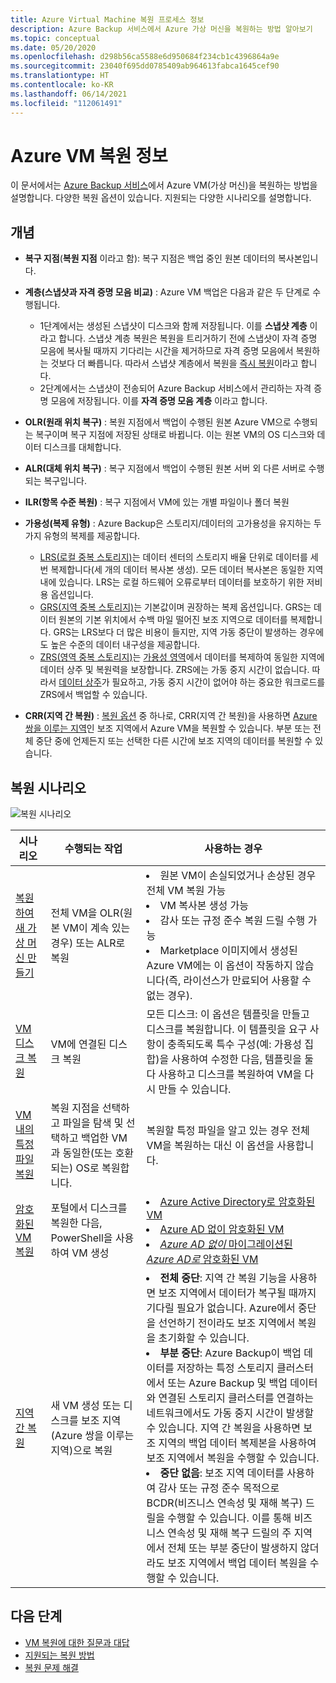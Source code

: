 ```yaml
---
title: Azure Virtual Machine 복원 프로세스 정보
description: Azure Backup 서비스에서 Azure 가상 머신을 복원하는 방법 알아보기
ms.topic: conceptual
ms.date: 05/20/2020
ms.openlocfilehash: d298b56ca5588e6d950684f234cb1c4396864a9e
ms.sourcegitcommit: 23040f695dd0785409ab964613fabca1645cef90
ms.translationtype: HT
ms.contentlocale: ko-KR
ms.lasthandoff: 06/14/2021
ms.locfileid: "112061491"
---
```

# <a name="about-azure-vm-restore"></a>Azure VM 복원 정보

이 문서에서는 [Azure Backup 서비스](./backup-overview.md)에서 Azure VM(가상 머신)을 복원하는 방법을 설명합니다. 다양한 복원 옵션이 있습니다. 지원되는 다양한 시나리오를 설명합니다.

## <a name="concepts"></a>개념

- **복구 지점**(**복원 지점** 이라고 함): 복구 지점은 백업 중인 원본 데이터의 복사본입니다.

- **계층(스냅샷과 자격 증명 모음 비교)** : Azure VM 백업은 다음과 같은 두 단계로 수행됩니다.

  - 1단계에서는 생성된 스냅샷이 디스크와 함께 저장됩니다. 이를 **스냅샷 계층** 이라고 합니다. 스냅샷 계층 복원은 복원을 트리거하기 전에 스냅샷이 자격 증명 모음에 복사될 때까지 기다리는 시간을 제거하므로 자격 증명 모음에서 복원하는 것보다 더 빠릅니다. 따라서 스냅샷 계층에서 복원을 [즉시 복원](./backup-instant-restore-capability.md)이라고 합니다.
  - 2단계에서는 스냅샷이 전송되어 Azure Backup 서비스에서 관리하는 자격 증명 모음에 저장됩니다. 이를 **자격 증명 모음 계층** 이라고 합니다.

- **OLR(원래 위치 복구)** : 복원 지점에서 백업이 수행된 원본 Azure VM으로 수행되는 복구이며 복구 지점에 저장된 상태로 바뀝니다. 이는 원본 VM의 OS 디스크와 데이터 디스크를 대체합니다.

- **ALR(대체 위치 복구)** : 복구 지점에서 백업이 수행된 원본 서버 외 다른 서버로 수행되는 복구입니다.

- **ILR(항목 수준 복원)** : 복구 지점에서 VM에 있는 개별 파일이나 폴더 복원

- **가용성(복제 유형)** : Azure Backup은 스토리지/데이터의 고가용성을 유지하는 두 가지 유형의 복제를 제공합니다.
  - [LRS(로컬 중복 스토리지)](../storage/common/storage-redundancy.md#locally-redundant-storage)는 데이터 센터의 스토리지 배율 단위로 데이터를 세 번 복제합니다(세 개의 데이터 복사본 생성). 모든 데이터 복사본은 동일한 지역 내에 있습니다. LRS는 로컬 하드웨어 오류로부터 데이터를 보호하기 위한 저비용 옵션입니다.
  - [GRS(지역 중복 스토리지)](../storage/common/storage-redundancy.md#geo-redundant-storage)는 기본값이며 권장하는 복제 옵션입니다. GRS는 데이터 원본의 기본 위치에서 수백 마일 떨어진 보조 지역으로 데이터를 복제합니다. GRS는 LRS보다 더 많은 비용이 들지만, 지역 가동 중단이 발생하는 경우에도 높은 수준의 데이터 내구성을 제공합니다.
  - [ZRS(영역 중복 스토리지)](../storage/common/storage-redundancy.md#zone-redundant-storage)는 [가용성 영역](../availability-zones/az-overview.md#availability-zones)에서 데이터를 복제하여 동일한 지역에 데이터 상주 및 복원력을 보장합니다. ZRS에는 가동 중지 시간이 없습니다. 따라서 [데이터 상주](https://azure.microsoft.com/resources/achieving-compliant-data-residency-and-security-with-azure/)가 필요하고, 가동 중지 시간이 없어야 하는 중요한 워크로드를 ZRS에서 백업할 수 있습니다.

- **CRR(지역 간 복원)** : [복원 옵션](./backup-azure-arm-restore-vms.md#restore-options) 중 하나로, CRR(지역 간 복원)을 사용하면 [Azure 쌍을 이루는 지역](../best-practices-availability-paired-regions.md#what-are-paired-regions)인 보조 지역에서 Azure VM을 복원할 수 있습니다. 부분 또는 전체 중단 중에 언제든지 또는 선택한 다른 시간에 보조 지역의 데이터를 복원할 수 있습니다. 

## <a name="restore-scenarios"></a>복원 시나리오

![복원 시나리오 ](./media/about-azure-vm-restore/recovery-scenarios.png)

| **시나리오**                                                 | **수행되는 작업**                                             | **사용하는 경우**                                              |
| ------------------------------------------------------------ | ------------------------------------------------------------ | ------------------------------------------------------------ |
| [복원하여 새 가상 머신 만들기](./backup-azure-arm-restore-vms.md) | 전체 VM을 OLR(원본 VM이 계속 있는 경우) 또는 ALR로 복원 | <li> 원본 VM이 손실되었거나 손상된 경우 전체 VM 복원 가능  <li> VM 복사본 생성 가능  <li> 감사 또는 규정 준수 복원 드릴 수행 가능  <li> Marketplace 이미지에서 생성된 Azure VM에는 이 옵션이 작동하지 않습니다(즉, 라이선스가 만료되어 사용할 수 없는 경우). |
| [VM 디스크 복원](./backup-azure-arm-restore-vms.md#restore-disks) | VM에 연결된 디스크 복원                             |  모든 디스크: 이 옵션은 템플릿을 만들고 디스크를 복원합니다. 이 템플릿을 요구 사항이 충족되도록 특수 구성(예: 가용성 집합)을 사용하여 수정한 다음, 템플릿을 둘 다 사용하고 디스크를 복원하여 VM을 다시 만들 수 있습니다. |
| [VM 내의 특정 파일 복원](./backup-azure-restore-files-from-vm.md) | 복원 지점을 선택하고 파일을 탐색 및 선택하고 백업한 VM과 동일한(또는 호환되는) OS로 복원합니다. |  복원할 특정 파일을 알고 있는 경우 전체 VM을 복원하는 대신 이 옵션을 사용합니다. |
| [암호화된 VM 복원](./backup-azure-vms-encryption.md) | 포털에서 디스크를 복원한 다음, PowerShell을 사용하여 VM 생성 | <li> [Azure Active Directory로 암호화된 VM](../virtual-machines/windows/disk-encryption-windows-aad.md)  <li> [Azure AD 없이 암호화된 VM](../virtual-machines/windows/disk-encryption-windows.md) <li> [*Azure AD 없이* 마이그레이션된 *Azure AD로* 암호화된 VM](/azure/virtual-machines/windows/disk-encryption-faq#can-i-migrate-vms-that-were-encrypted-with-an-azure-ad-app-to-encryption-without-an-azure-ad-app) |
| [지역 간 복원](./backup-azure-arm-restore-vms.md#cross-region-restore) | 새 VM 생성 또는 디스크를 보조 지역(Azure 쌍을 이루는 지역)으로 복원 | <li> **전체 중단**: 지역 간 복원 기능을 사용하면 보조 지역에서 데이터가 복구될 때까지 기다릴 필요가 없습니다. Azure에서 중단을 선언하기 전이라도 보조 지역에서 복원을 초기화할 수 있습니다. <li> **부분 중단**: Azure Backup이 백업 데이터를 저장하는 특정 스토리지 클러스터에서 또는 Azure Backup 및 백업 데이터와 연결된 스토리지 클러스터를 연결하는 네트워크에서도 가동 중지 시간이 발생할 수 있습니다. 지역 간 복원을 사용하면 보조 지역의 백업 데이터 복제본을 사용하여 보조 지역에서 복원을 수행할 수 있습니다. <li> **중단 없음**: 보조 지역 데이터를 사용하여 감사 또는 규정 준수 목적으로 BCDR(비즈니스 연속성 및 재해 복구) 드릴을 수행할 수 있습니다. 이를 통해 비즈니스 연속성 및 재해 복구 드릴의 주 지역에서 전체 또는 부분 중단이 발생하지 않더라도 보조 지역에서 백업 데이터 복원을 수행할 수 있습니다.  |

## <a name="next-steps"></a>다음 단계

- [VM 복원에 대한 질문과 대답](/azure/backup/backup-azure-vm-backup-faq.yml#restore)
- [지원되는 복원 방법](./backup-support-matrix-iaas.md#supported-restore-methods)
- [복원 문제 해결](./backup-azure-vms-troubleshoot.md#restore)